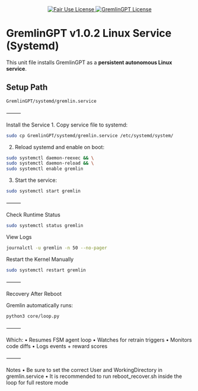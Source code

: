<div align="center">
  <a href="https://github.com/statikfintechllc/AscendAI/blob/master/LICENSE.md">
    <img src="https://img.shields.io/badge/FAIR%20USE-black?style=for-the-badge&logo=dragon&logoColor=gold" alt="Fair Use License"/>
  </a>
  <a href="https://github.com/statikfintechllc/AscendAI/blob/master/LICENSE.md">
    <img src="https://img.shields.io/badge/GREMLINGPT%20v1.0-darkred?style=for-the-badge&logo=dragon&logoColor=gold" alt="GremlinGPT License"/>
  </a>
	
</div>

# GremlinGPT v1.0.2 Linux Service (Systemd)

This unit file installs GremlinGPT as a **persistent autonomous Linux service**.

## Setup Path

```bash
GremlinGPT/systemd/gremlin.service
```

⸻

Install the Service
	1.	Copy service file to systemd:
```bash
sudo cp GremlinGPT/systemd/gremlin.service /etc/systemd/system/
```

2.	Reload systemd and enable on boot:
```bash
sudo systemctl daemon-reexec && \
sudo systemctl daemon-reload && \
sudo systemctl enable gremlin
```

3.	Start the service:
```bash
sudo systemctl start gremlin
```

⸻

Check Runtime Status
```bash
sudo systemctl status gremlin
```

View Logs
```bash
journalctl -u gremlin -n 50 --no-pager
```

Restart the Kernel Manually
```bash
sudo systemctl restart gremlin
```

⸻

Recovery After Reboot

Gremlin automatically runs:
```bash
python3 core/loop.py
```

⸻

Which:
	•	Resumes FSM agent loop
	•	Watches for retrain triggers
	•	Monitors code diffs
	•	Logs events + reward scores

⸻

Notes
	•	Be sure to set the correct User and WorkingDirectory in gremlin.service
	•	It is recommended to run reboot_recover.sh inside the loop for full restore mode
